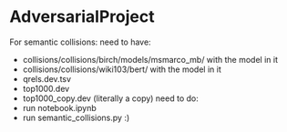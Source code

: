 # AdversarialProject
For semantic collisions:
need to have:
- collisions/collisions/birch/models/msmarco_mb/ with the model in it
- collisions/collisions/wiki103/bert/ with the model in it
- qrels.dev.tsv
- top1000.dev
- top1000_copy.dev (literally a copy)
need to do:
- run notebook.ipynb
- run semantic_collisions.py :)
